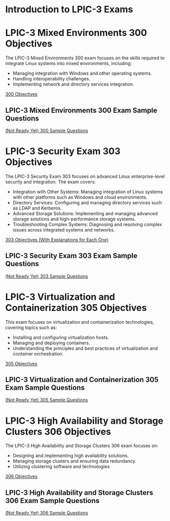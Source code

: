 # Introduction to LPIC-3 Exams

# LPIC-3 Mixed Environments 300 Objectives
The LPIC-3 Mixed Environments 300 exam focuses on the skills required to integrate Linux systems into mixed environments, including:
- Managing integration with Windows and other operating systems.
- Handling interoperability challenges.
- Implementing network and directory services integration.

[300 Objectives](https://github.com/SamanKhalife/linux-Tutorial/blob/main/Lpic%203/LPIC-3%20Mixed%20Environments%20300%20Objectives.md)

## LPIC-3 Mixed Environments 300 Exam Sample Questions

[(Not Ready Yet) 300 Sample Questions](https://github.com/SamanKhalife/linux-Tutorial/blob/main/Lpic%203/LPIC-3%20Mixed%20Environments%20300%20Exam.md)


# LPIC-3 Security Exam 303 Objectives
The LPIC-3 Security Exam 303 focuses on advanced Linux enterprise-level security and integration. The exam covers:

- Integration with Other Systems: Managing integration of Linux systems with other platforms such as Windows and cloud environments.
- Directory Services: Configuring and managing directory services such as LDAP and Kerberos.
- Advanced Storage Solutions: Implementing and managing advanced storage solutions and high-performance storage systems.
- Troubleshooting Complex Systems: Diagnosing and resolving complex issues across integrated systems and networks.

[303 Objectives (With Explanations for Each One)](https://github.com/SamanKhalife/linux-Tutorial/blob/main/Lpic%203/LPIC-3%20Security%20Exam%20303%20Objectives.md)

## LPIC-3 Security Exam 303 Exam Sample Questions

[(Not Ready Yet) 303 Sample Questions ](https://github.com/SamanKhalife/linux-Tutorial/blob/main/Lpic%203/LPIC-3%20Security%20Exam%20303%20Exam%20.md)

# LPIC-3 Virtualization and Containerization 305 Objectives
This exam focuses on virtualization and containerization technologies, covering topics such as:

- Installing and configuring virtualization hosts.
- Managing and deploying containers.
- Understanding the principles and best practices of virtualization and container orchestration.

[305 Objectives](https://github.com/SamanKhalife/linux-Tutorial/blob/main/Lpic%203/LPIC-3%20Virtualization%20and%20Containerization%20305%20Objectives.md)

## LPIC-3 Virtualization and Containerization 305 Exam Sample Questions

[(Not Ready Yet) 305 Sample Questions](https://github.com/SamanKhalife/linux-Tutorial/blob/main/Lpic%203/LPIC-3%20Virtualization%20and%20Containerization%20305%20Exam.md)

# LPIC-3 High Availability and Storage Clusters 306 Objectives
The LPIC-3 High Availability and Storage Clusters 306 exam focuses on:

- Designing and implementing high availability solutions.
- Managing storage clusters and ensuring data redundancy.
- Utilizing clustering software and technologies

[306 Objectives](https://github.com/SamanKhalife/linux-Tutorial/blob/main/Lpic%203/LPIC-3%20High%20Availability%20and%20Storage%20Clusters%20306%20Objectives.md)

## LPIC-3 High Availability and Storage Clusters 306 Exam Sample Questions

[(Not Ready Yet) 306 Sample Questions](https://github.com/SamanKhalife/linux-Tutorial/blob/main/Lpic%203/LPIC-3%20High%20Availability%20and%20Storage%20Clusters%20306%20Exam.md)




